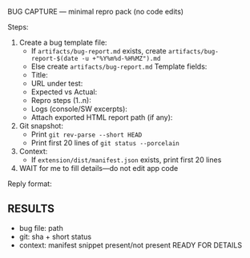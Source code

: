 BUG CAPTURE — minimal repro pack (no code edits)

Steps:
1) Create a bug template file:
   - If `artifacts/bug-report.md` exists, create `artifacts/bug-report-$(date -u +"%Y%m%d-%H%MZ").md`
   - Else create `artifacts/bug-report.md`
   Template fields:
   - Title:
   - URL under test:
   - Expected vs Actual:
   - Repro steps (1..n):
   - Logs (console/SW excerpts):
   - Attach exported HTML report path (if any):
2) Git snapshot:
   - Print `git rev-parse --short HEAD`
   - Print first 20 lines of `git status --porcelain`
3) Context:
   - If `extension/dist/manifest.json` exists, print first 20 lines
4) WAIT for me to fill details—do not edit app code

Reply format:
## RESULTS
- bug file: path
- git: sha + short status
- context: manifest snippet present/not present
READY FOR DETAILS